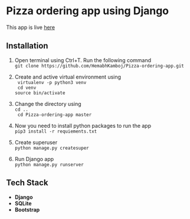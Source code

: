 # Pizza ordering app using Django

This app is live [here](https://django-pizza-order-hkamboj.herokuapp.com) <br>

## Installation

1. Open terminal using Ctrl+T. Run the following command <br>
`git clone https://github.com/HemabhKamboj/Pizza-ordering-app.git`

2. Create and active virtual environment using  <br>
` virtualenv -p python3 venv` <br>
` cd venv` <br>
`source bin/activate` <br>
3. Change the directory using <br>
`cd ..` <br>
` cd Pizza-ordering-app master`
4. Now you need to install python packages to run the app <br>
`pip3 install -r requiements.txt`
5. Create superuser <br>
 `python manage.py createsuper`
6. Run Django app <br>
`python manage.py runserver`

## Tech Stack

- **Django**
- **SQLite**
- **Bootstrap**
